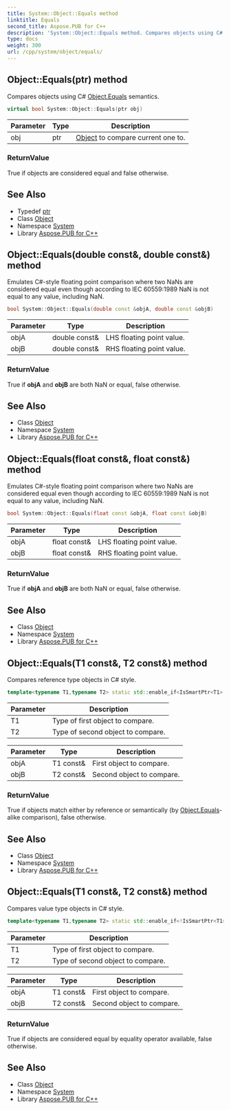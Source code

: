 ```yaml
---
title: System::Object::Equals method
linktitle: Equals
second_title: Aspose.PUB for C++
description: 'System::Object::Equals method. Compares objects using C# Object.Equals semantics in C++.'
type: docs
weight: 300
url: /cpp/system/object/equals/
---
```

## Object::Equals(ptr) method


Compares objects using C# [Object.Equals](./) semantics.

```cpp
virtual bool System::Object::Equals(ptr obj)
```


| Parameter | Type | Description |
| --- | --- | --- |
| obj | ptr | [Object](../) to compare current one to. |

### ReturnValue

True if objects are considered equal and false otherwise.

## See Also

* Typedef [ptr](../ptr/)
* Class [Object](../)
* Namespace [System](../../)
* Library [Aspose.PUB for C++](../../../)
## Object::Equals(double const\&, double const\&) method


Emulates C#-style floating point comparison where two NaNs are considered equal even though according to IEC 60559:1989 NaN is not equal to any value, including NaN.

```cpp
bool System::Object::Equals(double const &objA, double const &objB)
```


| Parameter | Type | Description |
| --- | --- | --- |
| objA | double const\& | LHS floating point value. |
| objB | double const\& | RHS floating point value. |

### ReturnValue

True if **objA** and **objB** are both NaN or equal, false otherwise.

## See Also

* Class [Object](../)
* Namespace [System](../../)
* Library [Aspose.PUB for C++](../../../)
## Object::Equals(float const\&, float const\&) method


Emulates C#-style floating point comparison where two NaNs are considered equal even though according to IEC 60559:1989 NaN is not equal to any value, including NaN.

```cpp
bool System::Object::Equals(float const &objA, float const &objB)
```


| Parameter | Type | Description |
| --- | --- | --- |
| objA | float const\& | LHS floating point value. |
| objB | float const\& | RHS floating point value. |

### ReturnValue

True if **objA** and **objB** are both NaN or equal, false otherwise.

## See Also

* Class [Object](../)
* Namespace [System](../../)
* Library [Aspose.PUB for C++](../../../)
## Object::Equals(T1 const\&, T2 const\&) method


Compares reference type objects in C# style.

```cpp
template<typename T1,typename T2> static std::enable_if<IsSmartPtr<T1>::value &&IsSmartPtr<T2>::value, bool>::type System::Object::Equals(T1 const &objA, T2 const &objB)
```


| Parameter | Description |
| --- | --- |
| T1 | Type of first object to compare. |
| T2 | Type of second object to compare. |

| Parameter | Type | Description |
| --- | --- | --- |
| objA | T1 const\& | First object to compare. |
| objB | T2 const\& | Second object to compare. |

### ReturnValue

True if objects match either by reference or semantically (by [Object.Equals](./)-alike comparison), false otherwise.

## See Also

* Class [Object](../)
* Namespace [System](../../)
* Library [Aspose.PUB for C++](../../../)
## Object::Equals(T1 const\&, T2 const\&) method


Compares value type objects in C# style.

```cpp
template<typename T1,typename T2> static std::enable_if<!IsSmartPtr<T1>::value &&!IsSmartPtr<T2>::value, bool>::type System::Object::Equals(T1 const &objA, T2 const &objB)
```


| Parameter | Description |
| --- | --- |
| T1 | Type of first object to compare. |
| T2 | Type of second object to compare. |

| Parameter | Type | Description |
| --- | --- | --- |
| objA | T1 const\& | First object to compare. |
| objB | T2 const\& | Second object to compare. |

### ReturnValue

True if objects are considered equal by equality operator available, false otherwise.

## See Also

* Class [Object](../)
* Namespace [System](../../)
* Library [Aspose.PUB for C++](../../../)
